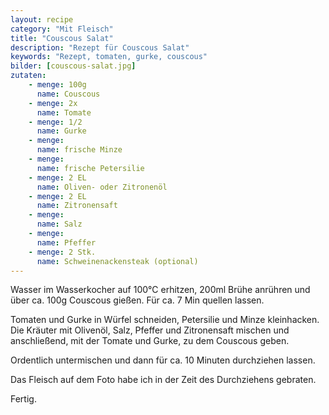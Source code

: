 ```yaml
---
layout: recipe
category: "Mit Fleisch"
title: "Couscous Salat"
description: "Rezept für Couscous Salat"
keywords: "Rezept, tomaten, gurke, couscous"
bilder: [couscous-salat.jpg]
zutaten:
    - menge: 100g
      name: Couscous
    - menge: 2x 
      name: Tomate 
    - menge: 1/2 
      name: Gurke
    - menge: 
      name: frische Minze
    - menge: 
      name: frische Petersilie
    - menge: 2 EL
      name: Oliven- oder Zitronenöl
    - menge: 2 EL
      name: Zitronensaft
    - menge: 
      name: Salz
    - menge: 
      name: Pfeffer
    - menge: 2 Stk.
      name: Schweinenackensteak (optional)
---
```

Wasser im Wasserkocher auf 100°C erhitzen, 200ml Brühe anrühren und über ca. 100g Couscous gießen. Für ca. 7 Min quellen lassen.

Tomaten und Gurke in Würfel schneiden, Petersilie und Minze kleinhacken. Die Kräuter mit Olivenöl, Salz, Pfeffer und Zitronensaft mischen und anschließend, mit der Tomate und Gurke, zu dem Couscous geben.

Ordentlich untermischen und dann für ca. 10 Minuten durchziehen lassen.

Das Fleisch auf dem Foto habe ich in der Zeit des Durchziehens gebraten.

Fertig.
